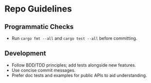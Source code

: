 # Repo Guidelines

## Programmatic Checks
- Run `cargo fmt --all` and `cargo test --all` before committing.

## Development
- Follow BDD/TDD principles; add tests alongside new features.
- Use concise commit messages.
- Prefer doc tests and examples for public APIs to aid understanding.
